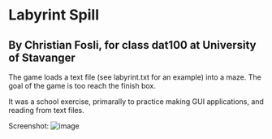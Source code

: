 # Labyrint Spill
## By Christian Fosli, for class dat100 at University of Stavanger

The game loads a text file (see labyrint.txt for an example) into a maze.
The goal of the game is too reach the finish box.

It was a school exercise, primarally to practice making GUI applications,
and reading from text files.

Screenshot:
![image](https://christianfosli.github.io/img/labyrintScreenShot.jpg)
